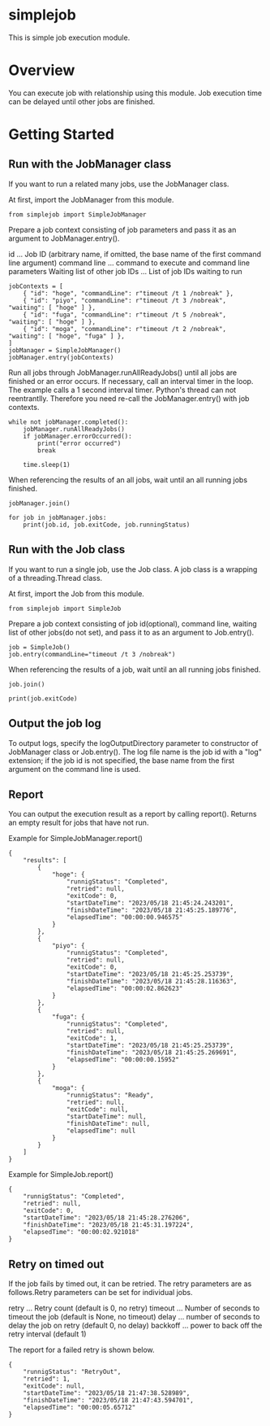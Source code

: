 # simplejob
This is simple job execution module.

# Overview
You can execute job with relationship using this module. Job execution time can be delayed until other jobs are finished.

# Getting Started

## Run with the JobManager class

If you want to run a related many jobs, use the JobManager class.

At first, import the JobManager from this module.

```
from simplejob import SimpleJobManager
```

Prepare a job context consisting of job parameters and pass it as an argument to JobManager.entry().

id ... Job ID (arbitrary name, if omitted, the base name of the first command line argument)
command line ... command to execute and command line parameters
Waiting list of other job IDs ... List of job IDs waiting to run

```
jobContexts = [
    { "id": "hoge", "commandLine": r"timeout /t 1 /nobreak" },
    { "id": "piyo", "commandLine": r"timeout /t 3 /nobreak", "waiting": [ "hoge" ] },
    { "id": "fuga", "commandLine": r"timeout /t 5 /nobreak", "waiting": [ "hoge" ] },
    { "id": "moga", "commandLine": r"timeout /t 2 /nobreak", "waiting": [ "hoge", "fuga" ] },
]
jobManager = SimpleJobManager()
jobManager.entry(jobContexts)
```

Run all jobs through JobManager.runAllReadyJobs() until all jobs are finished or an error occurs. If necessary, call an interval timer in the loop. The example calls a 1 second interval timer.
Python's thread can not reentrantlly. Therefore you need re-call the JobManager.entry() with job contexts.

```
while not jobManager.completed():
    jobManager.runAllReadyJobs()
    if jobManager.errorOccurred():
        print("error occurred")
        break

    time.sleep(1)
```

When referencing the results of an all jobs, wait until an all running jobs finished.

```
jobManager.join()

for job in jobManager.jobs:
    print(job.id, job.exitCode, job.runningStatus)
```

## Run with the Job class

If you want to run a single job, use the Job class. A job class is a wrapping of a threading.Thread class.

At first, import the Job from this module.

```
from simplejob import SimpleJob
```

Prepare a job context consisting of job id(optional), command line, waiting list of other jobs(do not set), and pass it to as an argument to Job.entry().

```
job = SimpleJob()
job.entry(commandLine="timeout /t 3 /nobreak")
```

When referencing the results of a job, wait until an all running jobs finished.

```
job.join()

print(job.exitCode)
```

## Output the job log

To output logs, specify the logOutputDirectory parameter to constructor of JobManager class or Job.entry(). The log file name is the job id with a "log" extension; if the job id is not specified, the base name from the first argument on the command line is used.

## Report
You can output the execution result as a report by calling report(). Returns an empty result for jobs that have not run.

Example for SimpleJobManager.report()

```
{
    "results": [
        {
            "hoge": {
                "runnigStatus": "Completed",
                "retried": null,
                "exitCode": 0,
                "startDateTime": "2023/05/18 21:45:24.243201",
                "finishDateTime": "2023/05/18 21:45:25.189776",
                "elapsedTime": "00:00:00.946575"
            }
        },
        {
            "piyo": {
                "runnigStatus": "Completed",
                "retried": null,
                "exitCode": 0,
                "startDateTime": "2023/05/18 21:45:25.253739",
                "finishDateTime": "2023/05/18 21:45:28.116363",
                "elapsedTime": "00:00:02.862623"
            }
        },
        {
            "fuga": {
                "runnigStatus": "Completed",
                "retried": null,
                "exitCode": 1,
                "startDateTime": "2023/05/18 21:45:25.253739",
                "finishDateTime": "2023/05/18 21:45:25.269691",
                "elapsedTime": "00:00:00.15952"
            }
        },
        {
            "moga": {
                "runnigStatus": "Ready",
                "retried": null,
                "exitCode": null,
                "startDateTime": null,
                "finishDateTime": null,
                "elapsedTime": null
            }
        }
    ]
}
```

Example for SimpleJob.report()

```
{
    "runnigStatus": "Completed",
    "retried": null,
    "exitCode": 0,
    "startDateTime": "2023/05/18 21:45:28.276206",
    "finishDateTime": "2023/05/18 21:45:31.197224",
    "elapsedTime": "00:00:02.921018"
}
```

## Retry on timed out
If the job fails by timed out, it can be retried. The retry parameters are as follows.Retry parameters can be set for individual jobs.

retry ... Retry count (default is 0, no retry)
timeout ... Number of seconds to timeout the job (default is None, no timeout)
delay ... number of seconds to delay the job on retry (default 0, no delay)
backkoff ... power to back off the retry interval (default 1)

The report for a failed retry is shown below.

```
{
    "runnigStatus": "RetryOut",
    "retried": 1,
    "exitCode": null,
    "startDateTime": "2023/05/18 21:47:38.528989",
    "finishDateTime": "2023/05/18 21:47:43.594701",
    "elapsedTime": "00:00:05.65712"
}
```
